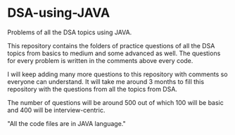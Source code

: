 # DSA-using-JAVA
Problems of all the DSA topics using JAVA.

This repository contains the folders of practice questions of all the DSA topics from basics to medium and some advanced as well. The questions for every problem is written in the comments above every code.

I will keep adding many more questions to this repository with comments so everyone can understand. It will take me around 3 months to fill this repository with the questions from all the topics from DSA.

The number of questions will be around 500 out of which 100 will be basic and 400 will be interview-centric.

"All the code files are in JAVA language."
